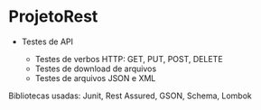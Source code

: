 # ProjetoRest

- Testes de API
 
  - Testes de verbos HTTP: GET, PUT, POST, DELETE
  - Testes de download de arquivos
  - Testes de arquivos JSON e XML
 
 Bibliotecas usadas: Junit, Rest Assured, GSON, Schema, Lombok

